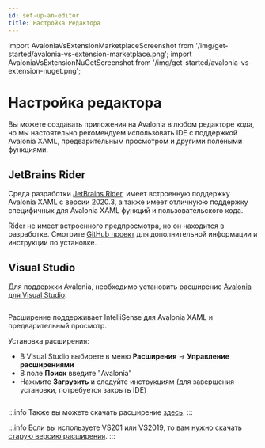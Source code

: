 ```yaml
---
id: set-up-an-editor
title: Настройка Редактора
---
```


import AvaloniaVsExtensionMarketplaceScreenshot from '/img/get-started/avalonia-vs-extension-marketplace.png';
import AvaloniaVsExtensionNuGetScreenshot from '/img/get-started/avalonia-vs-extension-nuget.png';

# Настройка редактора

Вы можете создавать приложения на Avalonia в любом редакторе кода, но мы настоятельно рекомендуем использовать IDE с поддержкой Avalonia XAML, предварительным просмотром и другими полеными функциями.

## JetBrains Rider


Среда разработки [JetBrains Rider](https://www.jetbrains.com/rider/), имеет встроенную поддержку Avalonia XAML с версии 2020.3, а также имеет отличнуюю поддержку специфичных для Avalonia XAML функций и пользовательского кода.

Rider не имеет встроенного предпросмотра, но он находится в разработке. Смотрите [GitHub проект](https://github.com/ForNeVeR/AvaloniaRider) для дополнительной информации и инструкции по установке.

## Visual Studio

Для поддержки Avalonia, необходимо установить расширение [Avalonia для Visual Studio](https://marketplace.visualstudio.com/items?itemName=AvaloniaTeam.AvaloniaVS).

<img className="center" src={AvaloniaVsExtensionMarketplaceScreenshot} alt="" />

Расширение поддерживает IntelliSense для Avalonia XAML и предварительный просмотр.

Установка расширения:

- В Visual Studio выбирете в меню **Расширения** -> **Управление расширениями**
- В поле **Поиск** введите "Avalonia"
- Нажмите **Загрузить** и следуйте инструкциям (для завершения установки, потребуется закрыть IDE)

<img className="center" src={AvaloniaVsExtensionNuGetScreenshot} alt="" />

:::info
Также вы можете скачать расширение [здесь](https://marketplace.visualstudio.com/items?itemName=AvaloniaTeam.AvaloniaVS).
:::

:::info
Если вы используете VS201 или VS2019, то вам нужно скачать [старую версию расширения](https://marketplace.visualstudio.com/items?itemName=AvaloniaTeam.AvaloniaforVisualStudio).
:::
